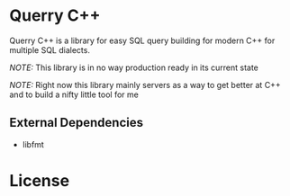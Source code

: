 # Querry C++ 

Querry C++ is a library for easy SQL query building for modern C++ for multiple SQL dialects. 

*NOTE:* This library is in no way production ready in its current state 

*NOTE:* Right now this library mainly servers as a way to get better at C++ and to build a nifty little tool for me 


## External Dependencies

- libfmt

# License 

